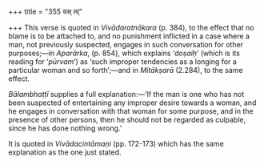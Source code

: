 +++
title = "355 यस् त्व्"

+++
This verse is quoted in *Vivādaratnākara* (p. 384), to the effect that
no blame is to be attached to, and no punishment inflicted in a case
where a man, not previously suspected, engages in such conversation for
other purposes;—in *Aparārka*, (p. 854), which explains ‘*doṣaiḥ*’
(which is its reading for ‘*pūrvam*’) as ‘such improper tendencies as a
longing for a particular woman and so forth’;—and in *Mitākṣarā*
(2.284), to the same effect.

*Bālambhaṭṭī* supplies a full explanation:—‘If the man is one who has
not been suspected of entertaining any improper desire towards a woman,
and he engages in conversation with that woman for some purpose, and in
the presence of other persons, then he should not be regarded as
culpable, since he has done nothing wrong.’

It is quoted in *Vivādacintāmaṇi* (pp. 172-173) which has the same
explanation as the one just stated.


